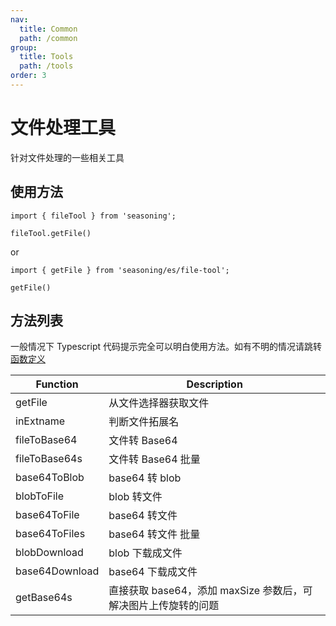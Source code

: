 ```yaml
---
nav:
  title: Common
  path: /common
group:
  title: Tools
  path: /tools
order: 3
---
```


# 文件处理工具

针对文件处理的一些相关工具

## 使用方法

```
import { fileTool } from 'seasoning';

fileTool.getFile()
```

or

```
import { getFile } from 'seasoning/es/file-tool';

getFile()
```

## 方法列表

一般情况下 Typescript 代码提示完全可以明白使用方法。如有不明的情况请跳转[函数定义](https://github.com/dyb881/seasoning/blob/master/src/file-tool/index.ts)

| Function       | Description                                                    |
| -------------- | -------------------------------------------------------------- |
| getFile        | 从文件选择器获取文件                                           |
| inExtname      | 判断文件拓展名                                                 |
| fileToBase64   | 文件转 Base64                                                  |
| fileToBase64s  | 文件转 Base64 批量                                             |
| base64ToBlob   | base64 转 blob                                                 |
| blobToFile     | blob 转文件                                                    |
| base64ToFile   | base64 转文件                                                  |
| base64ToFiles  | base64 转文件 批量                                             |
| blobDownload   | blob 下载成文件                                                |
| base64Download | base64 下载成文件                                              |
| getBase64s     | 直接获取 base64，添加 maxSize 参数后，可解决图片上传旋转的问题 |
